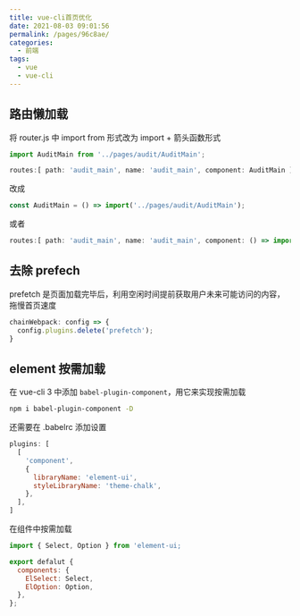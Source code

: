 ```yaml
---
title: vue-cli首页优化
date: 2021-08-03 09:01:56
permalink: /pages/96c8ae/
categories:
  - 前端
tags:
  - vue
  - vue-cli
---
```

## 路由懒加载
将 router.js 中 import from 形式改为 import + 箭头函数形式
```js
import AuditMain from '../pages/audit/AuditMain';

routes:[ path: 'audit_main', name: 'audit_main', component: AuditMain ]
```
改成
```js
const AuditMain = () => import('../pages/audit/AuditMain');
```
或者
```js
routes:[ path: 'audit_main', name: 'audit_main', component: () => import('../pages/audit/AuditMain')
```

## 去除 prefech
prefetch 是页面加载完毕后，利用空闲时间提前获取用户未来可能访问的内容，拖慢首页速度
```js
chainWebpack: config => {
  config.plugins.delete('prefetch');
}
```

## element 按需加载
在 vue-cli 3 中添加 `babel-plugin-component`，用它来实现按需加载
```bash
npm i babel-plugin-component -D
```
还需要在 .babelrc 添加设置
```js
plugins: [
  [
    'component',
    {
      libraryName: 'element-ui',
      styleLibraryName: 'theme-chalk',
    },
  ],
]
```
在组件中按需加载
```js
import { Select, Option } from 'element-ui;

export defalut {
  components: {
    ElSelect: Select,
    ElOption: Option,
  },
};
```
